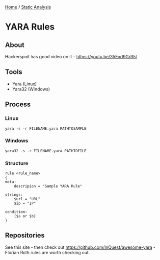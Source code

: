[Home](https://github.com/jplowri0/Blog/blob/main/home.md) / [Static Analysis](https://github.com/jplowri0/Blog/blob/main/malware/Static_Analysis.md) 
# YARA Rules 
## About
Hackerspoit has good video on it - https://youtu.be/35Exd9GrR5I

## Tools
- Yara (Linux)
- Yara32 (Windows)

## Process
### Linux
```
yara -s -r FILENAME.yara PATHTOSAMPLE
```

### Windows
```
yara32 -s -r FILENAME.yara PATHTOFILE
```
### Structure
```
rule <rule_name>
{
meta:
	descripion = "Sample YARA Rule"

strings:
	$url = "URL"
	$ip = "IP"

condition:
	($a or $b)
}
```

## Repositories
See this site - then check out 
https://github.com/InQuest/awesome-yara - Florian Roth rules are worth checking out. 
